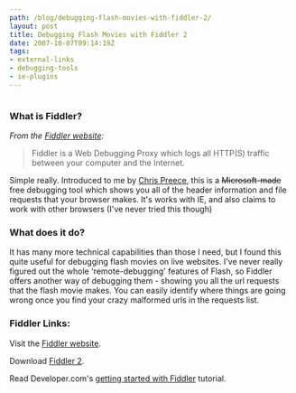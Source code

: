 ```yaml
---
path: /blog/debugging-flash-movies-with-fiddler-2/
layout: post
title: Debugging Flash Movies with Fiddler 2
date: 2007-10-07T09:14:19Z
tags:
- external-links
- debugging-tools
- ie-plugins
---
```


<p style="text-align: center;"><img src="/content/images/2007/10/fiddlerlogo.png" alt="" /></p>

<h3>What is Fiddler?</h3>
<em>From the <a title="Open link in a new window" href="http://www.fiddler2.com/fiddler2/" target="_blank">Fiddler website</a>:</em>
<blockquote>Fiddler is a Web Debugging Proxy which logs all HTTP(S) traffic between your computer and the Internet.</blockquote>
Simple really.  Introduced to me by <a title="Open link in a new window" href="http://www.mmtdigital.co.uk/RVE9b7ab808a1ad4754a1a5800dce029b34,,.aspx" target="_blank">Chris Preece</a>, this is a <span style="text-decoration: line-through;">Microsoft-made</span> free debugging tool which shows you all of the header information and file requests that your browser makes.  It's works with IE, and also claims to work with other browsers (I've never tried this though)
<h3>What does it do?</h3>
It has many more technical capabilities than those I need, but I found this quite useful for debugging flash movies on live websites.  I've never really figured out the whole 'remote-debugging' features of Flash, so Fiddler offers another way of debugging them - showing you all the url requests that the flash movie makes.  You can easily identify where things are going wrong once you find your crazy malformed urls in the requests list.
<h3>Fiddler Links:</h3>
Visit the <a title="Open link in a new window" href="http://www.fiddler2.com/fiddler2/" target="_blank">Fiddler website</a>.

Download <a title="Open link in a new window" href="/content/images/2007/10/Fiddler2Setup.exe" target="_blank">Fiddler 2</a>.

Read Developer.com's <a title="Open link in a new window" href="http://www.developer.com/lang/jscript/article.php/3631066" target="_blank">getting started with Fiddler</a> tutorial.